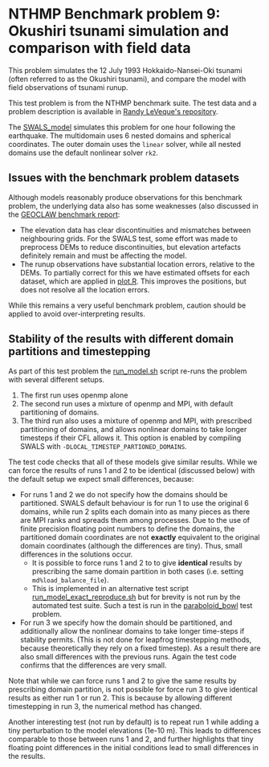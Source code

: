 # NTHMP Benchmark problem 9: Okushiri tsunami simulation and comparison with field data

This problem simulates the 12 July 1993 Hokkaido-Nansei-Oki tsunami (often referred to as the Okushiri tsunami), and compare the model with field observations of tsunami runup.

This test problem is from the NTHMP benchmark suite. The test data and a problem description is available in [Randy LeVeque's repository](https://github.com/rjleveque/nthmp-benchmark-problems/tree/master/BP09-FrankG-Okushiri_island/). 

The [SWALS_model](BP09.f90) simulates this problem for one hour following the earthquake. The multidomain uses 6 nested domains and spherical coordinates. The outer domain uses the `linear` solver, while all nested domains use the default nonlinear solver `rk2`. 

## Issues with the benchmark problem datasets

Although models reasonably produce observations for this benchmark problem, the underlying data also has some weaknesses (also discussed in the [GEOCLAW benchmark report](https://depts.washington.edu/clawpack/links/nthmp-benchmarks/geoclaw-results.pdf):
* The elevation data has clear discontinuities and mismatches between neighbouring grids. For the SWALS test, some effort was made to preprocess DEMs to reduce discontinuities, but elevation artefacts definitely remain and must be affecting the model.
* The runup observations have substantial location errors, relative to the DEMs. To partially correct for this we have estimated offsets for each dataset, which are applied in [plot.R](plot.R). This improves the positions, but does not resolve all the location errors.

While this remains a very useful benchmark problem, caution should be applied to avoid over-interpreting results. 

## Stability of the results with different domain partitions and timestepping

As part of this test problem the [run_model.sh](run_model.sh) script re-runs the problem with several different setups.
1. The first run uses openmp alone
2. The second run uses a mixture of openmp and MPI, with default partitioning of domains.
3. The third run also uses a mixture of openmp and MPI, with prescribed partitioning of domains, and allows nonlinear domains to take longer timesteps if their CFL allows it. This option is enabled by compiling SWALS with `-DLOCAL_TIMESTEP_PARTIONED_DOMAINS`.

The test code checks that all of these models give similar results. While we can force the results of runs 1 and 2 to be identical (discussed below) with the default setup we expect small differences, because:
* For runs 1 and 2 we do not specify how the domains should be partitioned. SWALS default behaviour is for run 1 to use the original 6 domains, while run 2 splits each domain into as many pieces as there are MPI ranks and spreads them among processes. Due to the use of finite precision floating point numbers to define the domains, the partitioned domain coordinates are not __exactly__ equivalent to the original domain coordinates (although the differences are tiny). Thus, small differences in the solutions occur. 
    * It is possible to force runs 1 and 2 to to give __identical__ results by prescribing the same domain partition in both cases (i.e. setting `md%load_balance_file`). 
    * This is implemented in an alternative test script [run_model_exact_reproduce.sh](run_model_exact_reproduce.sh) but for brevity is not run by the automated test suite. Such a test is run in the [paraboloid_bowl](../../paraboloid_bowl) test problem.
* For run 3 we specify how the domain should be partitioned, and additionally allow the nonlinear domains to take longer time-steps if stability permits. (This is not done for leapfrog timestepping methods, because theoretically they rely on a fixed timestep). As a result there are also small differences with the previous runs. Again the test code confirms that the differences are very small.

Note that while we can force runs 1 and 2 to give the same results by prescribing domain partition, is not possible for force run 3 to give identical results as either run 1 or run 2. This is because by allowing different timestepping in run 3, the numerical method has changed. 

Another interesting test (not run by default) is to repeat run 1 while adding a tiny perturbation to the model elevations (1e-10 m). This leads to differences comparable to those between runs 1 and 2, and further highlights that tiny floating point differences in the initial conditions lead to small differences in the results.

